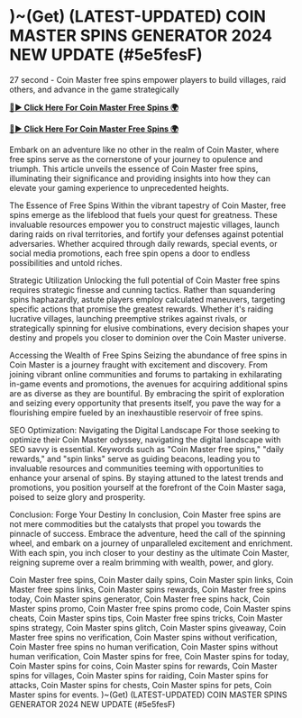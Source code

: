 # )~(Get) (LATEST-UPDATED) COIN MASTER SPINS GENERATOR 2024 NEW UPDATE (#5e5fesF) 

27 second - Coin Master free spins empower players to build villages, raid others, and advance in the game strategically


[**🔴► Click Here For Coin Master Free Spins 🌍**](https://sur-prize.online/)

[**🔴► Click Here For Coin Master Free Spins 🌍**](https://sur-prize.online/)
 

Embark on an adventure like no other in the realm of Coin Master, where free spins serve as the cornerstone of your journey to opulence and triumph. This article unveils the essence of Coin Master free spins, illuminating their significance and providing insights into how they can elevate your gaming experience to unprecedented heights.

The Essence of Free Spins
Within the vibrant tapestry of Coin Master, free spins emerge as the lifeblood that fuels your quest for greatness. These invaluable resources empower you to construct majestic villages, launch daring raids on rival territories, and fortify your defenses against potential adversaries. Whether acquired through daily rewards, special events, or social media promotions, each free spin opens a door to endless possibilities and untold riches.

Strategic Utilization
Unlocking the full potential of Coin Master free spins requires strategic finesse and cunning tactics. Rather than squandering spins haphazardly, astute players employ calculated maneuvers, targeting specific actions that promise the greatest rewards. Whether it's raiding lucrative villages, launching preemptive strikes against rivals, or strategically spinning for elusive combinations, every decision shapes your destiny and propels you closer to dominion over the Coin Master universe.

Accessing the Wealth of Free Spins
Seizing the abundance of free spins in Coin Master is a journey fraught with excitement and discovery. From joining vibrant online communities and forums to partaking in exhilarating in-game events and promotions, the avenues for acquiring additional spins are as diverse as they are bountiful. By embracing the spirit of exploration and seizing every opportunity that presents itself, you pave the way for a flourishing empire fueled by an inexhaustible reservoir of free spins.

SEO Optimization: Navigating the Digital Landscape
For those seeking to optimize their Coin Master odyssey, navigating the digital landscape with SEO savvy is essential. Keywords such as "Coin Master free spins," "daily rewards," and "spin links" serve as guiding beacons, leading you to invaluable resources and communities teeming with opportunities to enhance your arsenal of spins. By staying attuned to the latest trends and promotions, you position yourself at the forefront of the Coin Master saga, poised to seize glory and prosperity.

Conclusion: Forge Your Destiny
In conclusion, Coin Master free spins are not mere commodities but the catalysts that propel you towards the pinnacle of success. Embrace the adventure, heed the call of the spinning wheel, and embark on a journey of unparalleled excitement and enrichment. With each spin, you inch closer to your destiny as the ultimate Coin Master, reigning supreme over a realm brimming with wealth, power, and glory.


Coin Master free spins, Coin Master daily spins, Coin Master spin links, Coin Master free spins links, Coin Master spins rewards, Coin Master free spins today, Coin Master spins generator, Coin Master free spins hack, Coin Master spins promo, Coin Master free spins promo code, Coin Master spins cheats, Coin Master spins tips, Coin Master free spins tricks, Coin Master spins strategy, Coin Master spins glitch, Coin Master spins giveaway, Coin Master free spins no verification, Coin Master spins without verification, Coin Master free spins no human verification, Coin Master spins without human verification, Coin Master spins for free, Coin Master spins for today, Coin Master spins for coins, Coin Master spins for rewards, Coin Master spins for villages, Coin Master spins for raiding, Coin Master spins for attacks, Coin Master spins for chests, Coin Master spins for pets, Coin Master spins for events.
)~(Get) (LATEST-UPDATED) COIN MASTER SPINS GENERATOR 2024 NEW UPDATE (#5e5fesF) 


